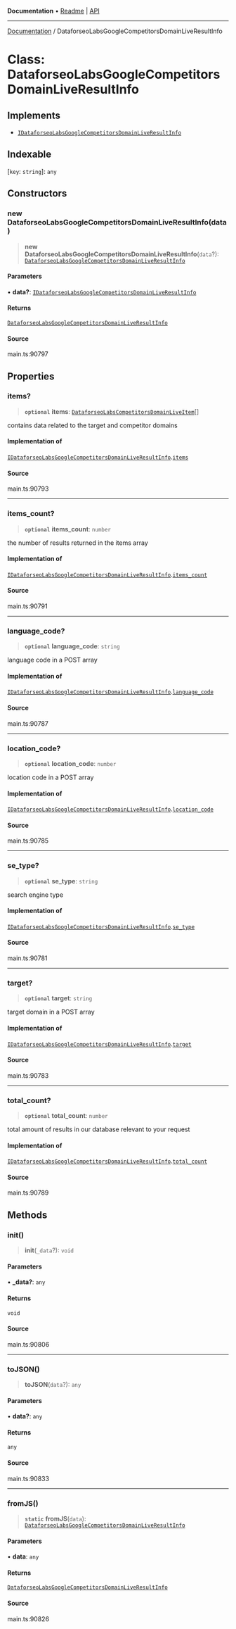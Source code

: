 **Documentation** • [Readme](../README.md) \| [API](../globals.md)

***

[Documentation](../README.md) / DataforseoLabsGoogleCompetitorsDomainLiveResultInfo

# Class: DataforseoLabsGoogleCompetitorsDomainLiveResultInfo

## Implements

- [`IDataforseoLabsGoogleCompetitorsDomainLiveResultInfo`](../interfaces/IDataforseoLabsGoogleCompetitorsDomainLiveResultInfo.md)

## Indexable

 \[`key`: `string`\]: `any`

## Constructors

### new DataforseoLabsGoogleCompetitorsDomainLiveResultInfo(data)

> **new DataforseoLabsGoogleCompetitorsDomainLiveResultInfo**(`data`?): [`DataforseoLabsGoogleCompetitorsDomainLiveResultInfo`](DataforseoLabsGoogleCompetitorsDomainLiveResultInfo.md)

#### Parameters

• **data?**: [`IDataforseoLabsGoogleCompetitorsDomainLiveResultInfo`](../interfaces/IDataforseoLabsGoogleCompetitorsDomainLiveResultInfo.md)

#### Returns

[`DataforseoLabsGoogleCompetitorsDomainLiveResultInfo`](DataforseoLabsGoogleCompetitorsDomainLiveResultInfo.md)

#### Source

main.ts:90797

## Properties

### items?

> **`optional`** **items**: [`DataforseoLabsCompetitorsDomainLiveItem`](DataforseoLabsCompetitorsDomainLiveItem.md)[]

contains data related to the target and competitor domains

#### Implementation of

[`IDataforseoLabsGoogleCompetitorsDomainLiveResultInfo`](../interfaces/IDataforseoLabsGoogleCompetitorsDomainLiveResultInfo.md).[`items`](../interfaces/IDataforseoLabsGoogleCompetitorsDomainLiveResultInfo.md#items)

#### Source

main.ts:90793

***

### items\_count?

> **`optional`** **items\_count**: `number`

the number of results returned in the items array

#### Implementation of

[`IDataforseoLabsGoogleCompetitorsDomainLiveResultInfo`](../interfaces/IDataforseoLabsGoogleCompetitorsDomainLiveResultInfo.md).[`items_count`](../interfaces/IDataforseoLabsGoogleCompetitorsDomainLiveResultInfo.md#items_count)

#### Source

main.ts:90791

***

### language\_code?

> **`optional`** **language\_code**: `string`

language code in a POST array

#### Implementation of

[`IDataforseoLabsGoogleCompetitorsDomainLiveResultInfo`](../interfaces/IDataforseoLabsGoogleCompetitorsDomainLiveResultInfo.md).[`language_code`](../interfaces/IDataforseoLabsGoogleCompetitorsDomainLiveResultInfo.md#language_code)

#### Source

main.ts:90787

***

### location\_code?

> **`optional`** **location\_code**: `number`

location code in a POST array

#### Implementation of

[`IDataforseoLabsGoogleCompetitorsDomainLiveResultInfo`](../interfaces/IDataforseoLabsGoogleCompetitorsDomainLiveResultInfo.md).[`location_code`](../interfaces/IDataforseoLabsGoogleCompetitorsDomainLiveResultInfo.md#location_code)

#### Source

main.ts:90785

***

### se\_type?

> **`optional`** **se\_type**: `string`

search engine type

#### Implementation of

[`IDataforseoLabsGoogleCompetitorsDomainLiveResultInfo`](../interfaces/IDataforseoLabsGoogleCompetitorsDomainLiveResultInfo.md).[`se_type`](../interfaces/IDataforseoLabsGoogleCompetitorsDomainLiveResultInfo.md#se_type)

#### Source

main.ts:90781

***

### target?

> **`optional`** **target**: `string`

target domain in a POST array

#### Implementation of

[`IDataforseoLabsGoogleCompetitorsDomainLiveResultInfo`](../interfaces/IDataforseoLabsGoogleCompetitorsDomainLiveResultInfo.md).[`target`](../interfaces/IDataforseoLabsGoogleCompetitorsDomainLiveResultInfo.md#target)

#### Source

main.ts:90783

***

### total\_count?

> **`optional`** **total\_count**: `number`

total amount of results in our database relevant to your request

#### Implementation of

[`IDataforseoLabsGoogleCompetitorsDomainLiveResultInfo`](../interfaces/IDataforseoLabsGoogleCompetitorsDomainLiveResultInfo.md).[`total_count`](../interfaces/IDataforseoLabsGoogleCompetitorsDomainLiveResultInfo.md#total_count)

#### Source

main.ts:90789

## Methods

### init()

> **init**(`_data`?): `void`

#### Parameters

• **\_data?**: `any`

#### Returns

`void`

#### Source

main.ts:90806

***

### toJSON()

> **toJSON**(`data`?): `any`

#### Parameters

• **data?**: `any`

#### Returns

`any`

#### Source

main.ts:90833

***

### fromJS()

> **`static`** **fromJS**(`data`): [`DataforseoLabsGoogleCompetitorsDomainLiveResultInfo`](DataforseoLabsGoogleCompetitorsDomainLiveResultInfo.md)

#### Parameters

• **data**: `any`

#### Returns

[`DataforseoLabsGoogleCompetitorsDomainLiveResultInfo`](DataforseoLabsGoogleCompetitorsDomainLiveResultInfo.md)

#### Source

main.ts:90826
